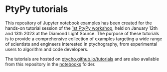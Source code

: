 # PtyPy tutorials

This repository of Jupyter notebook examples has been created for the hands-on tutorial session of the [1st PtyPy workshop](https://www.diamond.ac.uk/Home/Events/2023/Ptychography--PtyPy--Software-Workshop-2023.html), held on January 12th and 13th 2023 at the Diamond Light Source. The purpose of these tutorials is to provide a comprehensive collection of examples targeting a wide range of scientists and engineers interested in ptychography, from experimental users to algorithm and code developers.

The tutorials are hosted on [ptycho.github.io/tutorials](ptycho.github.io/tutorials) and are also available from this repository in the [notebooks](./notebooks) folder.
